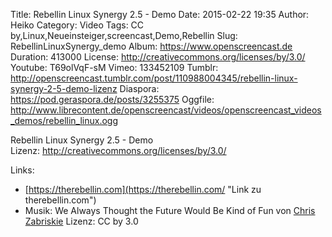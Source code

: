 Title: Rebellin Linux Synergy 2.5 - Demo
Date: 2015-02-22 19:35
Author: Heiko
Category: Video
Tags: CC by,Linux,Neueinsteiger,screencast,Demo,Rebellin
Slug: RebellinLinuxSynergy_demo
Album: https://www.openscreencast.de
Duration: 413000
License: http://creativecommons.org/licenses/by/3.0/
Youtube: T69olVqF-sM
Vimeo: 133452109
Tumblr: http://openscreencast.tumblr.com/post/110988004345/rebellin-linux-synergy-2-5-demo-lizenz
Diaspora: https://pod.geraspora.de/posts/3255375
Oggfile: http://www.librecontent.de/openscreencast/videos/openscreencast_videos_demos/rebellin_linux.ogg

Rebellin Linux Synergy 2.5 - Demo  
Lizenz: <http://creativecommons.org/licenses/by/3.0/>  
  

Links:

  * [https://therebellin.com](https://therebellin.com/ "Link zu therebellin.com")
  * Musik: We Always Thought the Future Would Be Kind of Fun von [Chris Zabriskie](http://chriszabriskie.com/ "Link zu chriszabriskie.com") Lizenz: CC by 3.0

